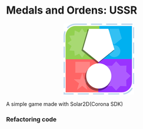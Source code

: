 # Medals and Ordens: USSR


<p align="center">
  <img src="Icon-xxxhdpi.png"> 
</p>

A simple game made with Solar2D(Corona SDK)

### Refactoring code

